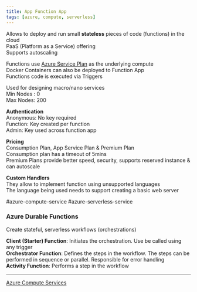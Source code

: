 ```yaml
---
title: App Function App
tags: [azure, compute, serverless]
---
```


Allows to deploy and run small **stateless** pieces of code (functions) in the cloud  
PaaS (Platform as a Service) offering  
Supports autoscaling  

Functions use [Azure Service Plan](Azure%20Service%20Plan.md) as the underlying compute  
Docker Containers can also be deployed to Function App  
Functions code is executed via Triggers

Used for designing macro/nano services  
Min Nodes : 0  
Max Nodes: 200  

**Authentication**  
Anonymous: No key required  
Function: Key created per function  
Admin: Key used across function app

**Pricing**  
Consumption Plan, App Service Plan & Premium Plan  
Consumption plan has a timeout of 5mins  
Premium Plans provide better speed, security, supports reserved instance & can autoscale  

**Custom Handlers**  
They allow to implement function using unsupported languages  
The language being used needs to support creating a basic web server  

#azure-compute-service #azure-serverless-service

### Azure Durable Functions

Create stateful, serverless workflows (orchestrations)

**Client (Starter) Function**: Initiates the orchestration. Use be called using any trigger  
**Orchestrator Function**: Defines the steps in the workflow. The steps can be performed in sequence or parallel. Responsible for error handling  
**Activity Function**: Performs a step in the workflow

---

[Azure Compute Services](Azure%20Compute%20Services.md)